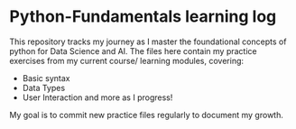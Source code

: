 # Python-Fundamentals learning log
This repository tracks my journey as I master the foundational concepts of python for Data Science and AI.
The files here contain my practice exercises from my current course/ learning modules, covering:
- Basic syntax
- Data Types
- User Interaction and more as I progress!

My goal is to commit new practice files regularly to document my growth.
